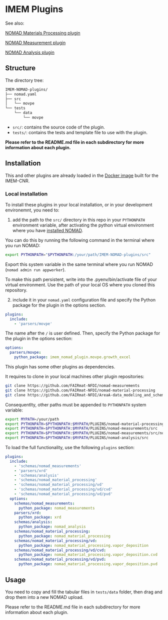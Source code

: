 # IMEM Plugins

See also:

[NOMAD Materials Processing plugin](https://github.com/FAIRmat-NFDI/nomad-material-processing)

[NOMAD Measurement plugin](https://github.com/FAIRmat-NFDI/nomad-measurements)

[NOMAD Analysis plugin](https://github.com/FAIRmat-NFDI/nomad-analysis)

## Structure

The directory tree:

```bash
IMEM-NOMAD-plugins/
├── nomad.yaml
├── src
│   └── movpe
└── tests
    └── data
        └── movpe
```

- `src/`: contains the source code of the plugin.
- `tests/`: contains the tests and template file to use with the plugin.

**Please refer to the README.md file in each subdirectory for more information about each plugin.**

## Installation

This and other plugins are already loaded in the [Docker image](https://github.com/IMEM-CNR-Parma/IMEM-NOMAD-Oasis-image/pkgs/container/nomad-oasis-image) built for the IMEM-CNR.

### Local installation

To install these plugins in your local installation, or in your development environemnt, you need to:

1. add the path to the `src/` directory in this repo in your `PYTHONPATH` environment variable, after activating the python virtual environment where you have [installed NOMAD](https://nomad-lab.eu/prod/v1/staging/docs/howto/develop/setup.html).

You can do this by running the following command in the terminal where you run NOMAD:

```sh
export PYTHONPATH="$PYTHONPATH:/your/path/IMEM-NOMAD-plugins/src"
```

Export this system variable in the same terminal where you run NOMAD (`nomad admin run appworker`).

To make this path persistent, write into the .pyenv/bin/activate file of your virtual environment. Use the path of your local OS where you cloned this repository.

2. include it in your `nomad.yaml` configuration file and specify the Python package for the plugin in the options section.

```yaml
plugins:
  include:
    - 'parsers/movpe'
```

The name after the `/` is user defined.
Then, specify the Python package for the plugin in the options section:

```yaml
options:
  parsers/movpe:
    python_package: imem_nomad_plugin.movpe.growth_excel
```

This plugin has some other plugins as dependencies.

It requires to clone in your local machines other plugin repositories:

```sh
git clone https://github.com/FAIRmat-NFDI/nomad-measurements
git clone https://github.com/FAIRmat-NFDI/nomad-material-processing
git clone https://github.com/FAIRmat-NFDI/AreaA-data_modeling_and_schemas
```

Consequentlty, other paths must be appended to `PYTHONPATH` system variable:

```sh
export MYPATH=/your/path
export PYTHONPATH=$PYTHONPATH:$MYPATH/PLUGINS/nomad-material-processing/src
export PYTHONPATH=$PYTHONPATH:$MYPATH/PLUGINS/nomad-measurements/src
export PYTHONPATH=$PYTHONPATH:$MYPATH/PLUGINS/nomad-measurements/src/nomad_measurements
export PYTHONPATH=$PYTHONPATH:$MYPATH/PLUGINS/nomad-analysis/src
```

To load the full functionality, use the following `plugins` section:

```yaml
plugins:
  include:
    - 'schemas/nomad_measurements'
    - 'parsers/xrd'
    - 'schemas/analysis'
    - 'schemas/nomad_material_processing'
    - 'schemas/nomad_material_processing/vd'
    - 'schemas/nomad_material_processing/vd/cvd'
    - 'schemas/nomad_material_processing/vd/pvd'
  options:
    schemas/nomad_measurements:
      python_package: nomad_measurements
    parsers/xrd:
      python_package: xrd
    schemas/analysis:
      python_package: nomad_analysis
    schemas/nomad_material_processing:
      python_package: nomad_material_processing
    schemas/nomad_material_processing/vd:
      python_package: nomad_material_processing.vapor_deposition
    schemas/nomad_material_processing/vd/cvd:
      python_package: nomad_material_processing.vapor_deposition.cvd
    schemas/nomad_material_processing/vd/pvd:
      python_package: nomad_material_processing.vapor_deposition.pvd
```

## Usage

You need to copy and fill the tabular files in `tests/data` folder, then drag and drop them into a new NOMAD upload.

Please refer to the README.md file in each subdirectory for more information about each plugin.

